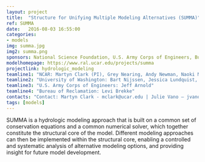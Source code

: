 ```yaml
---
layout: project
title:  "Structure for Unifying Multiple Modeling Alternatives (SUMMA)"
ref: SUMMA
date:   2016-08-03 16:55:00
categories:
- models
img: summa.jpg
img2: summa.png
sponsors: National Science Foundation, U.S. Army Corps of Engineers, Bureau of Reclamation, NOAA, NASA (check)
modelhomepage: https://www.ral.ucar.edu/projects/summa
projectlink: hydrologic_modeling
teamline1: "NCAR: Martyn Clark (PI), Grey Nearing, Andy Newman, Naoki Mizukami, Nans Addor, Andy Wood, Ethan Gutmann"
teamline2: "University of Washington: Bart Nijssen, Jessica Lundquist, Michael Ou"
teamline3: "U.S. Army Corps of Engineers: Jeff Arnold"
teamline4: "Bureau of Reclamation: Levi Brekke"
contacts: "Contact: Martyn Clark - mclark@ucar.edu | Julie Vano – jvano@ucar.edu"
tags: [models]
---
```



SUMMA is a hydrologic modeling approach that is built on a common set of conservation equations and a common numerical solver, which together constitute the structural core of the model. Different modeling approaches can then be implemented within the structural core, enabling a controlled and systematic analysis of alternative modeling options, and providing insight for future model development.
